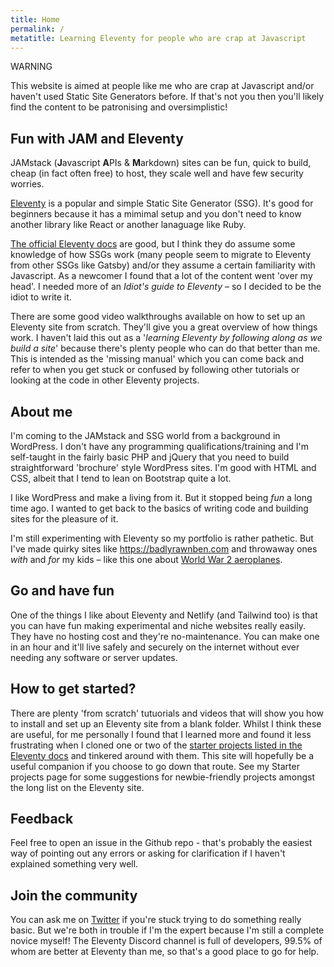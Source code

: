 ```yaml
---
title: Home
permalink: /
metatitle: Learning Eleventy for people who are crap at Javascript
---
```

 
<div class="bg-gray-100 p-3 text-purple-900 border-8 border-purple-800 mb-3">
<p class="text-center font-semibold"><span class="text-5xl">WARNING</span><br>
<p class="text-center font-semibold">This website is aimed at people like me who are crap at Javascript and/or haven't used Static Site Generators before. If that's not you then you'll likely find the content to be patronising and oversimplistic!</p></div>    

## Fun with JAM and Eleventy
JAMstack (**J**avascript **A**PIs & **M**arkdown) sites can be fun, quick to build, cheap (in fact often free) to host, they scale well and have few security worries.

[Eleventy](#https://11ty.dev) is a popular and simple Static Site Generator (SSG). It's good for beginners because it has a mimimal setup and you don't need to know another library like React or another lanaguage like Ruby. 

[The official Eleventy docs](https://www.11ty.dev/docs/) are good, but I think they do assume some knowledge of how SSGs work (many people seem to migrate to Eleventy from other SSGs like Gatsby) and/or they assume a certain familiarity with Javascript. As a newcomer I found that a lot of the content went 'over my head'. I needed more of an *Idiot's guide to Eleventy* – so I decided to be the idiot to write it.

There are some good video walkthroughs available on how to set up an Eleventy site from scratch. They'll give you a great overview of how things work. I haven't laid this out as a '*learning Eleventy by following along as we build a site*' because there's plenty people who can do that better than me. This is intended as the 'missing manual' which you can come back and refer to when you get stuck or confused by following other tutorials or looking at the code in other Eleventy projects.
 
## About me
I'm coming to the JAMstack and SSG world from a background in WordPress. I don't have any programming qualifications/training and I'm self-taught in the fairly basic PHP and jQuery that you need to build straightforward 'brochure' style WordPress sites. I'm good with HTML and CSS, albeit that I tend to lean on Bootstrap quite a lot.

I like WordPress and make a living from it. But it stopped being *fun* a long time ago. I wanted to get back to the basics of writing code and building sites for the pleasure of it. 

I'm still experimenting with Eleventy so my portfolio is rather pathetic. But I've made quirky sites like https://badlyrawnben.com and throwaway ones *with* and *for* my kids – like this one about [World War 2 aeroplanes](https://ww2planes.netlify.app). 

## Go and have fun
One of the things I like about Eleventy and Netlify (and Tailwind too) is that you can have fun making experimental and niche websites really easily. They have no hosting cost and they're no-maintenance. You can make one in an hour and it'll live safely and securely on the internet without ever needing any software or server updates.

## How to get started?
There are plenty 'from scratch' tutuorials and videos that will show you how to install and set up an Eleventy site from a blank folder. Whilst I think these are useful, for me personally I found that I learned more and found it less frustrating when I cloned one or two of the [starter projects listed in the Eleventy docs](https://www.11ty.dev/docs/starter/) and tinkered around with them. This site will hopefully be a useful companion if you choose to go down that route. See my Starter projects page for some suggestions for newbie-friendly projects amongst the long list on the Eleventy site.

## Feedback
Feel free to open an issue in the Github repo - that's probably the easiest way of pointing out any errors or asking for clarification if I haven't explained something very well. 

## Join the community
You can ask me on [Twitter](https://twitter.com/charitybiscuits) if you're stuck trying to do something really basic. But we're both in trouble if I'm the expert because I'm still a complete novice myself! The Eleventy Discord channel is full of developers, 99.5% of whom are better at Eleventy than me, so that's a good place to go for help. 



